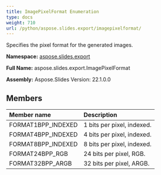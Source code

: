 ```yaml
---
title: ImagePixelFormat Enumeration
type: docs
weight: 710
url: /python/aspose.slides.export/imagepixelformat/
---
```


Specifies the pixel format for the generated images.

**Namespace:** [aspose.slides.export](/python/aspose.slides.export/)

**Full Name:** aspose.slides.export.ImagePixelFormat

**Assembly:**  Aspose.Slides Version: 22.1.0.0

## **Members**
|**Member name**|**Description**|
| :- | :- |
|FORMAT1BPP_INDEXED|1 bits per pixel, indexed.|
|FORMAT4BPP_INDEXED|4 bits per pixel, indexed.|
|FORMAT8BPP_INDEXED|8 bits per pixel, indexed.|
|FORMAT24BPP_RGB|24 bits per pixel, RGB.|
|FORMAT32BPP_ARGB|32 bits per pixel, ARGB.|
